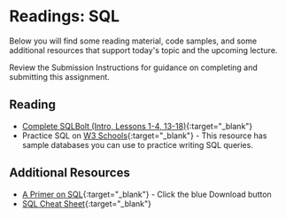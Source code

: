 # Readings: SQL

Below you will find some reading material, code samples, and some additional resources that support today's topic and the upcoming lecture.

Review the Submission Instructions for guidance on completing and submitting this assignment.

## Reading

- [Complete SQLBolt (Intro, Lessons 1-4, 13-18)](http://sqlbolt.com/){:target="_blank"}
- Practice SQL on [W3 Schools](https://www.w3schools.com/sql/trysql.asp?filename=trysql_select_all){:target="_blank"} - This resource has sample databases you can use to practice writing SQL queries.

## Additional Resources

- [A Primer on SQL](https://openlibra.com/en/book/a-primer-on-sql-3rd-edition){:target="_blank"} - Click the blue Download button
- [SQL Cheat Sheet](http://www.cheat-sheets.org/sites/sql.su/){:target="_blank"}

<!-- ### Videos

PLACEHOLDER

### Bookmark/Skim

PLACEHOLDER -->
